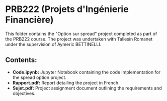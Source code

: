 # PRB222 (Projets d'Ingénierie Financière)

This folder contains the "Option sur spread" project completed as part of the PRB222 course. The project was undertaken with Taliesin Romanet under the supervision of Aymeric BETTINELLI.

## Contents:

- **Code.ipynb:** Jupyter Notebook containing the code implementation for the spread option project.
- **Rapport.pdf:** Report detailing the project in French.
- **Sujet.pdf:** Project assignment document outlining the requirements and objectives.
